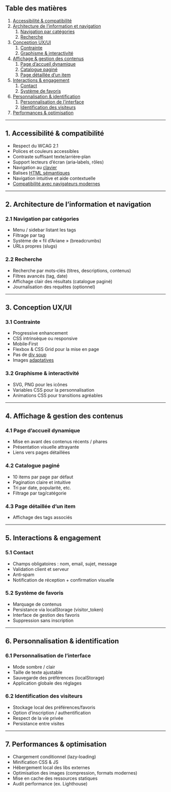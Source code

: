 ## Table des matières

1. [Accessibilité & compatibilité](#11-accessibilit%C3%A9--compatibilit%C3%A9)  
2. [Architecture de l’information et navigation](#2-architecture-de-linformation-et-navigation)  
   1. [Navigation par catégories](#21-navigation-par-catégories)  
   2. [Recherche](#22-recherche)  
3. [Conception UX/UI](#3-conception-uxui)  
   1. [Contrainte](#31-contrainte)  
   2. [Graphisme & interactivité](#32-graphisme--interactivit%C3%A9)  
4. [Affichage & gestion des contenus](#4-affichage--gestion-des-contenus)  
   1. [Page d’accueil dynamique](#41-page-daccueil-dynamique)  
   2. [Catalogue paginé](#42-catalogue-pagin%C3%A9)  
   3. [Page détaillée d’un item](#43-page-détaillée-dun-item)  
5. [Interactions & engagement](#5-interactions--engagement)  
   1. [Contact](#51-contact)  
   2. [Système de favoris](#52-système-de-favoris)  
6. [Personnalisation & identification](#6-personnalisation--identification)  
   1. [Personnalisation de l’interface](#61-personnalisation-de-linterface)  
   2. [Identification des visiteurs](#62-identification-des-visiteurs)  
7. [Performances & optimisation](#7-performances--optimisation)  

---

## 1. Accessibilité & compatibilité  
- Respect du WCAG 2.1  
- Polices et couleurs accessibles  
- Contraste suffisant texte/arrière‑plan  
- Support lecteurs d’écran (aria‑labels, rôles)  
- Navigation au [clavier](/more/navigation_keyboard.md)
- Balises [HTML sémantiques](/more/html_semantic.md)
- Navigation intuitive et aide contextuelle  
- [Compatibilité avec navigateurs modernes](/more/browser_compatibility.md)  

---

## 2. Architecture de l’information et navigation

### 2.1 Navigation par catégories  
- Menu / sidebar listant les tags  
- Filtrage par tag  
- Système de « fil d’Ariane » (breadcrumbs)  
- URLs propres (slugs)  

### 2.2 Recherche  
- Recherche par mots‑clés (titres, descriptions, contenus)  
- Filtres avancés (tag, date)  
- Affichage clair des résultats (catalogue paginé)  
- Journalisation des requêtes (optionnel)  

---

## 3. Conception UX/UI

### 3.1 Contrainte  
- Progressive enhancement  
- CSS intrinsèque ou responsive  
- Mobile‑First  
- Flexbox & CSS Grid pour la mise en page  
- Pas de [div soup](/more/div_soup.md)  
- Images [adaptatives](/more/images_adaptive.md)  

### 3.2 Graphisme & interactivité  
- SVG, PNG pour les icônes  
- Variables CSS pour la personnalisation  
- Animations CSS pour transitions agréables  

---

## 4. Affichage & gestion des contenus

### 4.1 Page d’accueil dynamique  
- Mise en avant des contenus récents / phares  
- Présentation visuelle attrayante  
- Liens vers pages détaillées  

### 4.2 Catalogue paginé  
- 10 items par page par défaut  
- Pagination claire et intuitive  
- Tri par date, popularité, etc.  
- Filtrage par tag/catégorie  

### 4.3 Page détaillée d’un item  
- Affichage des tags associés  

---

## 5. Interactions & engagement

### 5.1 Contact  
- Champs obligatoires : nom, email, sujet, message  
- Validation client et serveur  
- Anti‑spam  
- Notification de réception + confirmation visuelle  

### 5.2 Système de favoris  
- Marquage de contenus  
- Persistance via localStorage (visitor_token)  
- Interface de gestion des favoris  
- Suppression sans inscription  

---

## 6. Personnalisation & identification

### 6.1 Personnalisation de l’interface  
- Mode sombre / clair  
- Taille de texte ajustable  
- Sauvegarde des préférences (localStorage)  
- Application globale des réglages  

### 6.2 Identification des visiteurs  
- Stockage local des préférences/favoris  
- Option d’inscription / authentification  
- Respect de la vie privée  
- Persistance entre visites  

---

## 7. Performances & optimisation  
- Chargement conditionnel (lazy‑loading)  
- Minification CSS & JS  
- Hébergement local des libs externes  
- Optimisation des images (compression, formats modernes)  
- Mise en cache des ressources statiques  
- Audit performance (ex. Lighthouse)  
